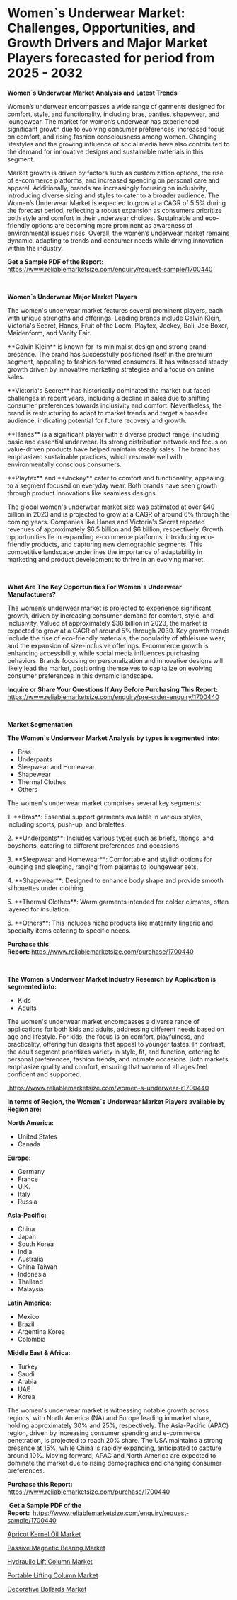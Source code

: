 <p><h1>Women`s Underwear Market: Challenges, Opportunities, and Growth Drivers and Major Market Players forecasted for period from 2025 - 2032</h1></p><p><strong>Women`s Underwear Market Analysis and Latest Trends</strong></p>
<p><p>Women’s underwear encompasses a wide range of garments designed for comfort, style, and functionality, including bras, panties, shapewear, and loungewear. The market for women’s underwear has experienced significant growth due to evolving consumer preferences, increased focus on comfort, and rising fashion consciousness among women. Changing lifestyles and the growing influence of social media have also contributed to the demand for innovative designs and sustainable materials in this segment.</p><p>Market growth is driven by factors such as customization options, the rise of e-commerce platforms, and increased spending on personal care and apparel. Additionally, brands are increasingly focusing on inclusivity, introducing diverse sizing and styles to cater to a broader audience. The Women’s Underwear Market is expected to grow at a CAGR of 5.5% during the forecast period, reflecting a robust expansion as consumers prioritize both style and comfort in their underwear choices. Sustainable and eco-friendly options are becoming more prominent as awareness of environmental issues rises. Overall, the women’s underwear market remains dynamic, adapting to trends and consumer needs while driving innovation within the industry.</p></p>
<p><strong>Get a Sample PDF of the Report:&nbsp;</strong> <a href="https://www.reliablemarketsize.com/enquiry/request-sample/1700440?utm_campaign=2034&utm_medium=2&utm_source=Github&utm_content=ia&utm_term=27032025&utm_id=womens-underwear">https://www.reliablemarketsize.com/enquiry/request-sample/1700440</a></p>
<p>&nbsp;</p>
<p><strong>Women`s Underwear Major Market Players</strong></p>
<p><p>The women's underwear market features several prominent players, each with unique strengths and offerings. Leading brands include Calvin Klein, Victoria's Secret, Hanes, Fruit of the Loom, Playtex, Jockey, Bali, Joe Boxer, Maidenform, and Vanity Fair.</p><p>**Calvin Klein** is known for its minimalist design and strong brand presence. The brand has successfully positioned itself in the premium segment, appealing to fashion-forward consumers. It has witnessed steady growth driven by innovative marketing strategies and a focus on online sales.</p><p>**Victoria's Secret** has historically dominated the market but faced challenges in recent years, including a decline in sales due to shifting consumer preferences towards inclusivity and comfort. Nevertheless, the brand is restructuring to adapt to market trends and target a broader audience, indicating potential for future recovery and growth.</p><p>**Hanes** is a significant player with a diverse product range, including basic and essential underwear. Its strong distribution network and focus on value-driven products have helped maintain steady sales. The brand has emphasized sustainable practices, which resonate well with environmentally conscious consumers.</p><p>**Playtex** and **Jockey** cater to comfort and functionality, appealing to a segment focused on everyday wear. Both brands have seen growth through product innovations like seamless designs.</p><p>The global women's underwear market size was estimated at over $40 billion in 2023 and is projected to grow at a CAGR of around 6% through the coming years. Companies like Hanes and Victoria's Secret reported revenues of approximately $6.5 billion and $6 billion, respectively. Growth opportunities lie in expanding e-commerce platforms, introducing eco-friendly products, and capturing new demographic segments. This competitive landscape underlines the importance of adaptability in marketing and product development to thrive in an evolving market.</p></p>
<p>&nbsp;</p>
<p><strong>What Are The Key Opportunities For Women`s Underwear Manufacturers?</strong></p>
<p><p>The women’s underwear market is projected to experience significant growth, driven by increasing consumer demand for comfort, style, and inclusivity. Valued at approximately $38 billion in 2023, the market is expected to grow at a CAGR of around 5% through 2030. Key growth trends include the rise of eco-friendly materials, the popularity of athleisure wear, and the expansion of size-inclusive offerings. E-commerce growth is enhancing accessibility, while social media influences purchasing behaviors. Brands focusing on personalization and innovative designs will likely lead the market, positioning themselves to capitalize on evolving consumer preferences in this dynamic landscape.</p></p>
<p><strong>Inquire or Share Your Questions If Any Before Purchasing This Report:</strong> <a href="https://www.reliablemarketsize.com/enquiry/pre-order-enquiry/1700440?utm_campaign=2034&utm_medium=2&utm_source=Github&utm_content=ia&utm_term=27032025&utm_id=womens-underwear">https://www.reliablemarketsize.com/enquiry/pre-order-enquiry/1700440</a></p>
<p>&nbsp;</p>
<p><strong>Market Segmentation</strong></p>
<p><strong>The Women`s Underwear Market Analysis by types is segmented into:</strong></p>
<p><ul><li>Bras</li><li>Underpants</li><li>Sleepwear and Homewear</li><li>Shapewear</li><li>Thermal Clothes</li><li>Others</li></ul></p>
<p><p>The women's underwear market comprises several key segments: </p><p>1. **Bras**: Essential support garments available in various styles, including sports, push-up, and bralettes.</p><p>   </p><p>2. **Underpants**: Includes various types such as briefs, thongs, and boyshorts, catering to different preferences and occasions. </p><p>3. **Sleepwear and Homewear**: Comfortable and stylish options for lounging and sleeping, ranging from pajamas to loungewear sets. </p><p>4. **Shapewear**: Designed to enhance body shape and provide smooth silhouettes under clothing.</p><p>5. **Thermal Clothes**: Warm garments intended for colder climates, often layered for insulation.</p><p>6. **Others**: This includes niche products like maternity lingerie and specialty items catering to specific needs.</p></p>
<p><strong>Purchase this Report:&nbsp;</strong><a href="https://www.reliablemarketsize.com/purchase/1700440?utm_campaign=2034&utm_medium=2&utm_source=Github&utm_content=ia&utm_term=27032025&utm_id=womens-underwear">https://www.reliablemarketsize.com/purchase/1700440</a></p>
<p>&nbsp;</p>
<p><strong>The Women`s Underwear Market Industry Research by Application is segmented into:</strong></p>
<p><ul><li>Kids</li><li>Adults</li></ul></p>
<p><p>The women's underwear market encompasses a diverse range of applications for both kids and adults, addressing different needs based on age and lifestyle. For kids, the focus is on comfort, playfulness, and practicality, offering fun designs that appeal to younger tastes. In contrast, the adult segment prioritizes variety in style, fit, and function, catering to personal preferences, fashion trends, and intimate occasions. Both markets emphasize quality and comfort, ensuring that women of all ages feel confident and supported.</p></p>
<p><a href="https://www.reliablemarketsize.com/women-s-underwear-r1700440?utm_campaign=2034&utm_medium=2&utm_source=Github&utm_content=ia&utm_term=27032025&utm_id=womens-underwear">&nbsp;https://www.reliablemarketsize.com/women-s-underwear-r1700440</a></p>
<p><strong>In terms of Region, the Women`s Underwear Market Players available by Region are:</strong></p>
<p>
    <p> <strong> North America: </strong>
        <ul>
            <li>United States</li>
            <li>Canada</li>
        </ul>
        </p> 
    <p> <strong> Europe: </strong>
        <ul>
            <li>Germany</li>
            <li>France</li>
            <li>U.K.</li>
            <li>Italy</li>
            <li>Russia</li>
        </ul>
        </p> 
    <p> <strong> Asia-Pacific: </strong>
        <ul>
            <li>China</li>
            <li>Japan</li>
            <li>South Korea</li>
            <li>India</li>
            <li>Australia</li>
            <li>China Taiwan</li>
            <li>Indonesia</li>
            <li>Thailand</li>
            <li>Malaysia</li>
        </ul>
        </p> 
    <p> <strong> Latin America: </strong>
        <ul>
            <li>Mexico</li>
            <li>Brazil</li>
            <li>Argentina Korea</li>
            <li>Colombia</li>
        </ul>
        </p> 
    <p> <strong> Middle East & Africa: </strong>
        <ul>
            <li>Turkey</li>
            <li>Saudi</li>
            <li>Arabia</li>
            <li>UAE</li>
            <li>Korea</li>
        </ul>
    </p>
    </p>
<p><p>The women's underwear market is witnessing notable growth across regions, with North America (NA) and Europe leading in market share, holding approximately 30% and 25%, respectively. The Asia-Pacific (APAC) region, driven by increasing consumer spending and e-commerce penetration, is projected to reach 20% share. The USA maintains a strong presence at 15%, while China is rapidly expanding, anticipated to capture around 10%. Moving forward, APAC and North America are expected to dominate the market due to rising demographics and changing consumer preferences.</p></p>
<p><strong>Purchase this Report: </strong><a href="https://www.reliablemarketsize.com/purchase/1700440?utm_campaign=2034&utm_medium=2&utm_source=Github&utm_content=ia&utm_term=27032025&utm_id=womens-underwear">https://www.reliablemarketsize.com/purchase/1700440</a></p>
<p>&nbsp;<strong>Get a Sample PDF of the Report:&nbsp;&nbsp;</strong><a href="https://www.reliablemarketsize.com/enquiry/request-sample/1700440?utm_campaign=2034&utm_medium=2&utm_source=Github&utm_content=ia&utm_term=27032025&utm_id=womens-underwear">https://www.reliablemarketsize.com/enquiry/request-sample/1700440</a></p>
<p><strong></strong></p>
<p><p><a href="https://github.com/moroesarta/Market-Research-Report-List-1/blob/main/apricot-kernel-oil-market.md?utm_campaign=2034&utm_medium=2&utm_source=Github&utm_content=ia&utm_term=27032025&utm_id=womens-underwear">Apricot Kernel Oil Market</a></p><p><a href="https://github.com/sadaandilou/Market-Research-Report-List-1/blob/main/passive-magnetic-bearing-market.md?utm_campaign=2034&utm_medium=2&utm_source=Github&utm_content=ia&utm_term=27032025&utm_id=womens-underwear">Passive Magnetic Bearing Market</a></p><p><a href="https://github.com/szaszgrychkq/Market-Research-Report-List-1/blob/main/hydraulic-lift-column-market.md?utm_campaign=2034&utm_medium=2&utm_source=Github&utm_content=ia&utm_term=27032025&utm_id=womens-underwear">Hydraulic Lift Column Market</a></p><p><a href="https://github.com/kaganalcinwv/Market-Research-Report-List-1/blob/main/portable-lifting-column-market.md?utm_campaign=2034&utm_medium=2&utm_source=Github&utm_content=ia&utm_term=27032025&utm_id=womens-underwear">Portable Lifting Column Market</a></p><p><a href="https://github.com/janustabarf2/Market-Research-Report-List-1/blob/main/decorative-bollards-market.md?utm_campaign=2034&utm_medium=2&utm_source=Github&utm_content=ia&utm_term=27032025&utm_id=womens-underwear">Decorative Bollards Market</a></p></p>